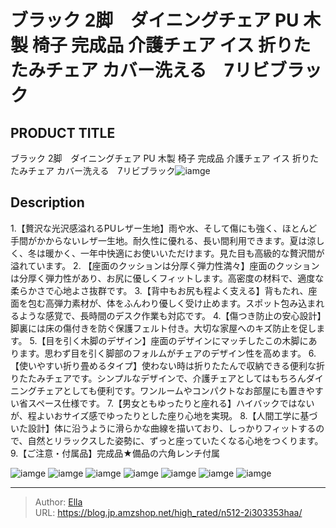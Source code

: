 # ブラック 2脚　ダイニングチェア PU 木製 椅子 完成品 介護チェア イス 折りたたみチェア カバー洗える　7リビブラック


## PRODUCT TITLE 

ブラック 2脚　ダイニングチェア PU 木製 椅子 完成品 介護チェア イス 折りたたみチェア カバー洗える　7リビブラック![iamge](https://b2bfiles1.gigab2b.cn/image/wkseller/301/20230904_1729975b383fc61a91e6930bd438f0d4.jpg)

## Description

1.【贅沢な光沢感溢れるPUレザー生地】雨や水、そして傷にも強く、ほとんど手間がかからないレザ一生地。耐久性に優れる、長い間利用できます。夏は涼しく、冬は暖かく、一年中快適にお使いいただけます。見た目も高級的な贅沢間が溢れています。
2. 【座面のクッションは分厚く弾力性満々】座面のクッションは分厚く弾力性があり、お尻に優しくフィットします。高密度の材料で、適度な柔らかさで心地よさ抜群です。
3.【背中もお尻も程よく支える】背もたれ、座面を包む高弾力素材が、体をふんわり優しく受け止めます。スポット包み込まれるような感覚で、長時間のデスク作業も対応です。
4.【傷つき防止の安心設計】脚裏には床の傷付きを防ぐ保護フェルト付き。大切な家屋へのキズ防止を促します。
5.【目を引く木脚のデザイン】座面のデザインにマッチしたこの木脚にあります。思わず目を引く脚部のフォルムがチェアのデザイン性を高めます。
6.【使いやすい折り畳めるタイプ】使わない時は折りたたんで収納できる便利な折りたたみチェアです。シンプルなデザインで、介護チェアとしてはもちろんダイニングチェアとしても便利です。ワンルームやコンパクトなお部屋にも置きやすい省スペース仕様です。
7.【男女ともゆったりと座れる】ハイバックではないが、程よいおサイズ感でゆったりとした座り心地を実現。
8.【人間工学に基づいた設計】体に沿うように滑らかな曲線を描いており、しっかりフィットするので、自然とリラックスした姿勢に、ずっと座っていたくなる心地をつくります。
9.【ご注意・付属品】完成品★備品の六角レンチ付属

![iamge](https://b2bfiles1.gigab2b.cn/image/wkseller/301/20230904_e8ed8f62692e65f16cb94986eb4163d3.jpg)
![iamge](https://b2bfiles1.gigab2b.cn/image/wkseller/301/PP035902/20200212_67f02f6c52a74add15ca42d3a2f6ea5e.jpg)
![iamge](https://b2bfiles1.gigab2b.cn/image/wkseller/301/20230330_bcc614aa1027449e6ff17ed4e1e84bee.jpg)
![iamge](https://b2bfiles1.gigab2b.cn/image/wkseller/301/PP035902/20200212_13e79d2f145fd175aa9f09356f664de6.jpg)
![iamge](nan)
![iamge](nan)
![iamge](nan)


---

> Author: [Ella](https://blog.jp.amzshop.net/)  
> URL: https://blog.jp.amzshop.net/high_rated/n512-2i303353haa/  

